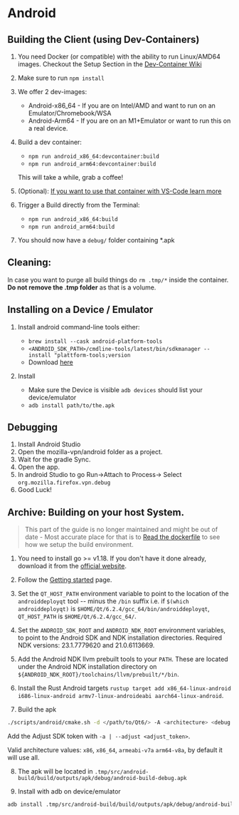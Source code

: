 
# Android 

## Building the Client (using Dev-Containers) 

1. You need Docker (or compatible) with the ability to run Linux/AMD64 images. Checkout the Setup Section in the [Dev-Container Wiki](https://github.com/mozilla-mobile/mozilla-vpn-client/wiki/dev-containers#setup)

2. Make sure to run `npm install` 

3. We offer 2 dev-images: 
    - Android-x86_64 - If you are on Intel/AMD and want to run on an Emulator/Chromebook/WSA
    - Android-Arm64 - If you are on an M1+Emulator or want to run this on a real device. 

4. Build a dev container:
    - `npm run android_x86_64:devcontainer:build` 
    - `npm run android_arm64:devcontainer:build`

    This will take a while, grab a coffee! 
5. (Optional): [If you want to use that container with VS-Code learn more](https://github.com/mozilla-mobile/mozilla-vpn-client/wiki/dev-containers)
6. Trigger a Build directly from the Terminal: 
    - `npm run android_x86_64:build`
    - `npm run android_arm64:build`
    
7. You should now have a `debug/` folder containing *.apk

## Cleaning: 
In case you want to purge all build things do `rm .tmp/*` inside the container. 
**Do not remove the .tmp folder** as that is a volume. 

## Installing on a Device / Emulator
1. Install android command-line tools either:
    - `brew install --cask android-platform-tools`
    - `<ANDROID_SDK_PATH>/cmdline-tools/latest/bin/sdkmanager --install "plattform-tools;version`
    - Download [here](https://developer.android.com/tools/releases/platform-tools)

2. Install 
    - Make sure the Device is visible `adb devices` should list your device/emulator
    - `adb install path/to/the.apk`

## Debugging 
1. Install Android Studio
2. Open the mozilla-vpn/android folder as a project. 
3. Wait for the gradle Sync. 
4. Open the app. 
5. In android Studio to go Run->Attach to Process-> Select `org.mozilla.firefox.vpn.debug`
6. Good Luck!

## Archive: Building on your host System. 
> This part of the guide is no longer maintained and might be out of date - Most accurate place for that is to [Read the dockerfile](https://github.com/mozilla-mobile/mozilla-vpn-client/blob/main/taskcluster/docker/android-qt6-build/Dockerfile) to see how we setup the build environment. 

1. You need to install go >= v1.18. If you don't have it done already, download
it from the [official website](https://golang.org/dl/).

2. Follow the [Getting started](https://doc.qt.io/qt-6/android-getting-started.html) page.

3. Set the `QT_HOST_PATH` environment variable to point to the location of the `androiddeployqt` tool  -- minus the `/bin` suffix i.e. if `$(which androiddeployqt)` is `$HOME/Qt/6.2.4/gcc_64/bin/androiddeployqt`, `QT_HOST_PATH` is `$HOME/Qt/6.2.4/gcc_64/`.

4. Set the `ANDROID_SDK_ROOT` and `ANDROID_NDK_ROOT` environment variables,
to point to the Android SDK and NDK installation directories. Required NDK versions: 23.1.7779620 and 21.0.6113669.

5. Add the Android NDK llvm prebuilt tools to your `PATH`. These are located under the Android NDK installation
directory on `${ANDROID_NDK_ROOT}/toolchains/llvm/prebuilt/*/bin`.

6. Install the Rust Android targets `rustup target add x86_64-linux-android i686-linux-android armv7-linux-androideabi aarch64-linux-android`.

7. Build the apk
```bash
./scripts/android/cmake.sh -d </path/to/Qt6/> -A <architecture> <debug|release>
```
Add the Adjust SDK token with `-a | --adjust <adjust_token>`.

Valid architecture values: `x86`, `x86_64`, `armeabi-v7a` `arm64-v8a`, by default it will use all.

8. The apk will be located in
`.tmp/src/android-build/build/outputs/apk/debug/android-build-debug.apk`

9. Install with adb on device/emulator
```bash
adb install .tmp/src/android-build/build/outputs/apk/debug/android-build-debug.apk
```